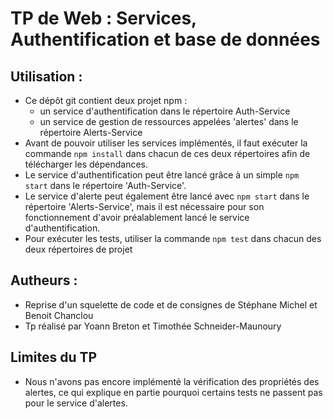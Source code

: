 # TP de Web : Services, Authentification et base de données

## Utilisation :
 * Ce dépôt git contient deux projet npm :
   * un service d'authentification dans le répertoire Auth-Service
   * un service de gestion de ressources appelées 'alertes' dans le répertoire Alerts-Service
 * Avant de pouvoir utiliser les services implémentés, il faut exécuter la commande `npm install` dans chacun de ces deux répertoires afin de télécharger les dépendances. 
 * Le service d'authentification peut être lancé grâce à un simple `npm start` dans le répertoire 'Auth-Service'.
 * Le service d'alerte peut également être lancé avec `npm start` dans le répertoire 'Alerts-Service', mais il est nécessaire pour son fonctionnement d'avoir préalablement lancé le service d'authentification.
 * Pour exécuter les tests, utiliser la commande `npm test` dans chacun des deux répertoires de projet

## Autheurs :
 * Reprise d'un squelette de code et de consignes de Stéphane Michel et  Benoit Chanclou
 * Tp réalisé par Yoann Breton et Timothée Schneider-Maunoury

## Limites du TP
 * Nous n'avons pas encore implémenté la vérification des propriétés des alertes, ce qui explique en partie pourquoi certains tests ne passent pas pour le service d'alertes.
